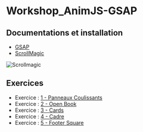 # Workshop_AnimJS-GSAP

## Documentations et installation
*	[GSAP](https://greensock.com/get-started-js)
*	[ScrollMagic](http://scrollmagic.io/docs/index.html#toc6)

![Scrollmagic](https://tonidano.github.com/assets/images/scrollmagic.gif)

## Exercices

* Exercice : [1 - Panneaux Coulissants](./Exercice_1)
* Exercice : [2 - Open Book](./Exercice_2)
* Exercice : [3 - Cards](./Exercice_3)
* Exercice : [4 - Cadre](./Exercice_4)
* Exercice : [5 - Footer Square](./Exercice_5)
